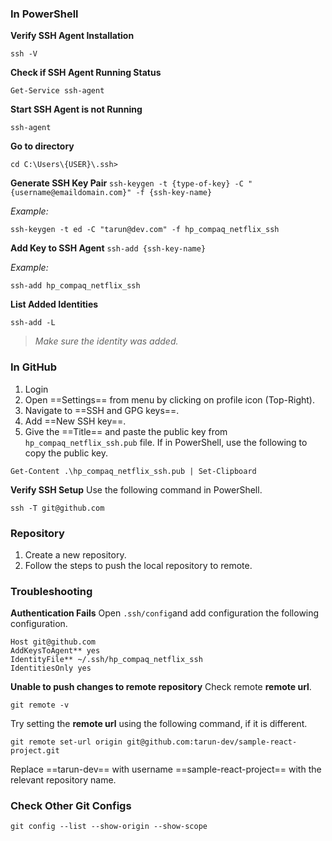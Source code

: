 ### In PowerShell
**Verify SSH Agent Installation**
```
ssh -V
```

**Check if SSH Agent Running Status**
```
Get-Service ssh-agent
```

**Start SSH Agent is not Running**
```
ssh-agent
```

**Go to directory**
```
cd C:\Users\{USER}\.ssh>
```

**Generate SSH Key Pair**
`ssh-keygen -t {type-of-key} -C "{username@emaildomain.com}" -f {ssh-key-name}`

_Example:_
```
ssh-keygen -t ed -C "tarun@dev.com" -f hp_compaq_netflix_ssh
```

**Add Key to SSH Agent**
`ssh-add {ssh-key-name}`

_Example:_
```
ssh-add hp_compaq_netflix_ssh
```

**List Added Identities**
```
ssh-add -L
```

>_Make sure the identity was added._

### In GitHub
1. Login
2. Open ==Settings== from menu by clicking on profile icon (Top-Right).
3. Navigate to ==SSH and GPG keys==.
4. Add ==New SSH key==.
5. Give the ==Title== and paste the public key from `hp_compaq_netflix_ssh.pub` file.
   If in PowerShell, use the following to copy the public key.
```
Get-Content .\hp_compaq_netflix_ssh.pub | Set-Clipboard
``` 

**Verify SSH Setup**
Use the following command in PowerShell.
```
ssh -T git@github.com
```
### Repository
1. Create a new repository.
2. Follow the steps to push the local repository to remote.

### Troubleshooting
**Authentication Fails**
Open `.ssh/config`and add configuration the following configuration.
```
Host git@github.com
AddKeysToAgent** yes
IdentityFile** ~/.ssh/hp_compaq_netflix_ssh
IdentitiesOnly yes
```

**Unable to push changes to remote repository**
Check remote **remote url**.
```
git remote -v
```

Try setting the **remote url** using the following command, if it is different.
```
git remote set-url origin git@github.com:tarun-dev/sample-react-project.git
```
Replace ==tarun-dev== with username ==sample-react-project== with the relevant repository name.

### Check Other Git Configs
```
git config --list --show-origin --show-scope
```
